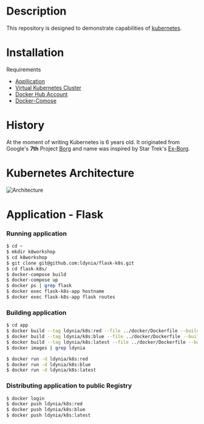 # Description

This repository is designed to demonstrate capabilities of [kubernetes](https://kubernetes.io/).

# Installation

Requirements

* [Appllication](https://github.com/ldynia/flask-k8s)
* [Virtual Kubernetes Cluster](https://github.com/ldynia/vagrant-vlab)
* [Docker Hub Account](https://hub.docker.com/)
* [Docker-Comose](https://docs.docker.com/compose/install/)

# History

At the moment of writing Kubernetes is 6 years old. It originated from Google's **7th** Project [Borg](https://www.gcppodcast.com/post/episode-46-borg-and-k8s-with-john-wilkes/) and name was inspired by Star Trek's [Ex-Borg](https://en.wikipedia.org/wiki/Seven_of_Nine).

# Kubernetes Architecture

![Architecture](https://miro.medium.com/max/2400/1*HXbT0c4Q5XaiCIp6y3VMvw.png)

# Application - Flask

### Running application

```bash
$ cd ~
$ mkdir k8workshop
$ cd k8workshop
$ git clone git@github.com:ldynia/flask-k8s.git
$ cd flask-k8s/
$ docker-compose build
$ docker-compose up
$ docker ps | grep flask
$ docker exec flask-k8s-app hostname
$ docker exec flask-k8s-app flask routes
```


### Building application

```bash
$ cd app
$ docker build --tag ldynia/k8s:red --file ../docker/Dockerfile --build-arg APP_COLOR=red .
$ docker build --tag ldynia/k8s:blue --file ../docker/Dockerfile --build-arg APP_COLOR=blue .
$ docker build --tag ldynia/k8s:latest --file ../docker/Dockerfile --build-arg APP_COLOR=latest .
$ docker images | grep ldynia

$ docker run -d ldynia/k8s:red
$ docker run -d ldynia/k8s:blue
$ docker run -d ldynia/k8s:latest
```

### Distributing application to public Registry

```bash
$ docker login
$ docker push ldynia/k8s:red
$ docker push ldynia/k8s:blue
$ docker push ldynia/k8s:latest
```

